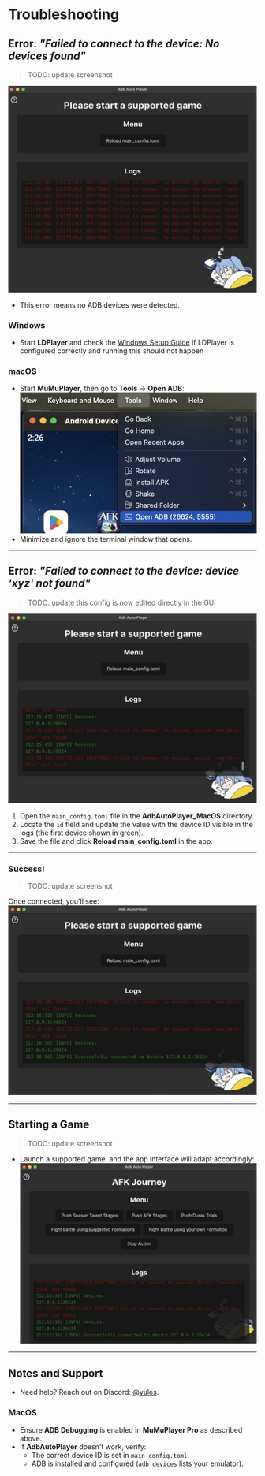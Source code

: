 # Troubleshooting

## Error: *"Failed to connect to the device: No devices found"*
> TODO: update screenshot

![no_devices_found.png](../images/app/no_devices_found.png)  
- This error means no ADB devices were detected.  
### Windows
- Start **LDPlayer** and check the [Windows Setup Guide](windows-setup.md) if LDPlayer is configured correctly and running this should not happen

### macOS
- Start **MuMuPlayer**, then go to **Tools** → **Open ADB**:  
  ![Open ADB](../images/mumu_player_open_adb.png)
- Minimize and ignore the terminal window that opens.

---

## Error: *"Failed to connect to the device: device 'xyz' not found"*
> TODO: update this config is now edited directly in the GUI

![failed_to_connect.png](../images/app/failed_to_connect.png)
1. Open the `main_config.toml` file in the **AdbAutoPlayer_MacOS** directory.  
2. Locate the `id` field and update the value with the device ID visible in the logs (the first device shown in green).
3. Save the file and click **Reload main_config.toml** in the app.

---

### Success!
> TODO: update screenshot  

Once connected, you'll see:  
![Connected Successfully](../images/app/successfully_connected.png)

---

## Starting a Game
> TODO: update screenshot  

- Launch a supported game, and the app interface will adapt accordingly:  
  ![Game Interface](../images/app/afk_journey.png)

---

## Notes and Support
- Need help? Reach out on Discord: [@yules](https://discord.com/users/518169167048998913).

### MacOS
- Ensure **ADB Debugging** is enabled in **MuMuPlayer Pro** as described above.  
- If **AdbAutoPlayer** doesn't work, verify:
  - The correct device ID is set in `main_config.toml`.
  - ADB is installed and configured (`adb devices` lists your emulator).  
